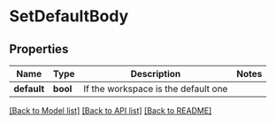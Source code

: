 # SetDefaultBody

## Properties
Name | Type | Description | Notes
------------ | ------------- | ------------- | -------------
**default** | **bool** | If the workspace is the default one | 

[[Back to Model list]](../README.md#documentation-for-models) [[Back to API list]](../README.md#documentation-for-api-endpoints) [[Back to README]](../README.md)


